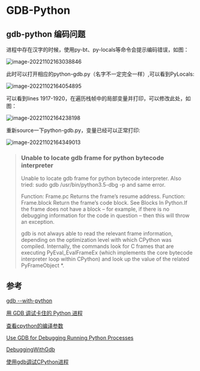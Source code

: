 # GDB-Python

## gdb-python 编码问题

进程中存在汉字的时候，使用py-bt、py-locals等命令会提示编码错误，如图：

![image-20221102163038846](https://raw.githubusercontent.com/Abug0/Typora-Pics/master/pics/202211030952351.png)

此时可以打开相应的python-gdb.py（名字不一定完全一样）,可以看到PyLocals:

![image-20221102164054895](https://raw.githubusercontent.com/Abug0/Typora-Pics/master/pics/202211030952217.png)

可以看到lines 1917-1920，在遍历栈帧中的局部变量并打印，可以修改此处，如图：

![image-20221102164238198](https://raw.githubusercontent.com/Abug0/Typora-Pics/master/pics/202211030952323.png)

重新source一下python-gdb.py，变量已经可以正常打印:

![image-20221102164349013](https://raw.githubusercontent.com/Abug0/Typora-Pics/master/pics/202211030948083.png)





> ### Unable to locate gdb frame for python bytecode interpreter
>
> Unable to locate gdb frame for python bytecode interpreter. Also tried: sudo gdb /usr/bin/python3.5-dbg -p <PID> and same error.
>
> Function: Frame.pc Returns the frame’s resume address. Function: Frame.block Return the frame’s code block. See Blocks In Python.If the frame does not have a block – for example, if there is no debugging information for the code in question – then this will throw an exception.
>
> gdb is not always able to read the relevant frame information, depending on the optimization level with which CPython was compiled. Internally, the commands look for C frames that are executing PyEval_EvalFrameEx (which implements the core bytecode interpreter loop within CPython) and look up the value of the related PyFrameObject *.

## 参考

[gdb --with-python](https://zditect.com/blog/273043.html)

[用 GDB 调试卡住的 Python 进程](https://cosven.me/blogs/85)

[查看cpython的编译参数](https://stackoverflow.com/questions/10192758/how-to-get-the-list-of-options-that-python-was-compiled-with)

[Use GDB for Debugging Running Python Processes](https://geronimo-bergk.medium.com/use-gdb-to-debug-running-python-processes-a961dc74ae36)

[DebuggingWithGdb](https://wiki.python.org/moin/DebuggingWithGdb)

[使用gdb调试CPython进程](https://github.com/ictar/python-doc/blob/master/Others/%E4%BD%BF%E7%94%A8gdb%E8%B0%83%E8%AF%95CPython%E8%BF%9B%E7%A8%8B.md)